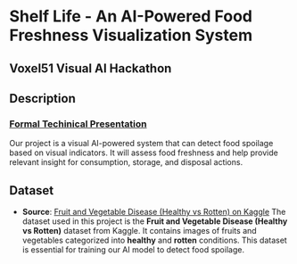 # Shelf Life - An AI-Powered Food Freshness Visualization System
##  Voxel51 Visual AI Hackathon
## Description
### [Formal Techinical Presentation](https://www.figma.com/deck/e8Ry62KNgGrkL1ujO34vgK/voxel51-AI-visualization-presentation?node-id=28-5&t=mSvu7xzhBgGHMqPt-1)
Our project is a visual AI-powered system that can detect food spoilage based on visual indicators. It will assess food freshness and help provide relevant insight for consumption, storage, and disposal actions.
## Dataset
- **Source**: [Fruit and Vegetable Disease (Healthy vs Rotten) on Kaggle](https://www.kaggle.com/datasets/muhammad0subhan/fruit-and-vegetable-disease-healthy-vs-rotten/data)
The dataset used in this project is the **Fruit and Vegetable Disease (Healthy vs Rotten)** dataset from Kaggle. It contains images of fruits and vegetables categorized into **healthy** and **rotten** conditions. This dataset is essential for training our AI model to detect food spoilage.
